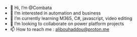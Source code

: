 - 👋 Hi, I’m @Combata
- 👀 I’m interested in automation and business
- 🌱 I’m currently learning M365, C#, javascript, video editing
- 💞️ I’m looking to collaborate on power platform projects
- 📫 How to reach me : alibouhaddou@proton.me

<!---
Combata/Combata is a ✨ special ✨ repository because its `README.md` (this file) appears on your GitHub profile.
You can click the Preview link to take a look at your changes.
--->
